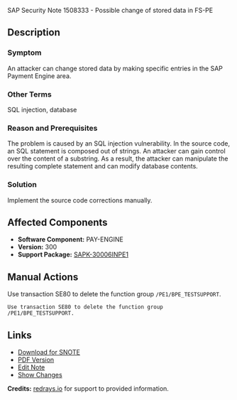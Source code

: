 SAP Security Note 1508333 - Possible change of stored data in FS-PE

## Description

### Symptom
An attacker can change stored data by making specific entries in the SAP Payment Engine area.

### Other Terms
SQL injection, database

### Reason and Prerequisites
The problem is caused by an SQL injection vulnerability. In the source code, an SQL statement is composed out of strings. An attacker can gain control over the content of a substring. As a result, the attacker can manipulate the resulting complete statement and can modify database contents.

### Solution
Implement the source code corrections manually.

## Affected Components
- **Software Component:** PAY-ENGINE
- **Version:** 300
- **Support Package:** [SAPK-30006INPE1](https://me.sap.com/supportpackage/SAPK-30006INPE1)

## Manual Actions
Use transaction SE80 to delete the function group `/PE1/BPE_TESTSUPPORT`.

```plaintext
Use transaction SE80 to delete the function group /PE1/BPE_TESTSUPPORT.
```

## Links
- [Download for SNOTE](https://notesdownloads.sap.com/note/0040000008937402017)
- [PDF Version](https://me.sap.com/sap/support/sfm/notes/print/0001508333?language=en-US&token=3ED0A064D87F3F8BE0BCFBD190C0DF15)
- [Edit Note](https://me.sap.com/i7p.wdf.sap.corp/sap/support/notes/edit/0001508333)
- [Show Changes](https://me.sap.com/mynotes?tab=Search&sortBy=Relevance&filters=themk%25253Aeq~'FS-PE*'%25252BreleaseStatus%25253Aeq~'CustomerRelease'%25252BsecurityPatchDay%25253Aeq~'NotRestricted'%25252BfuzzyThreshold%25253Aeq~'0.9'&flag=mynotes)

**Credits:** [redrays.io](https://redrays.io) for support to provided information.